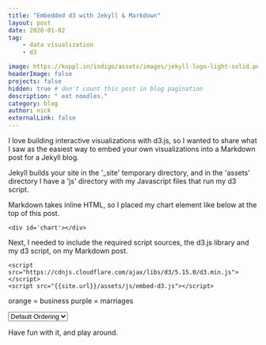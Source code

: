 ```yaml
---
title: "Embedded d3 with Jekyll & Markdown"
layout: post
date: 2020-01-02 
tag: 
    - data visualization
    - d3

image: https://koppl.in/indigo/assets/images/jekyll-logo-light-solid.png
headerImage: false
projects: false
hidden: true # don't count this post in blog pagination
description: " eat noodles."
category: blog
author: nick
externalLink: false
---
```


<div id='chart'></div>

I love building interactive visualizations with d3.js, so I wanted to share what I saw
as the easiest way to embed your own visualizations into a Markdown post for a Jekyll blog.

Jekyll builds your site in the '_site' temporary directory, and in the 'assets' directory 
I have a 'js' directory with my Javascript files that run my d3 script. 

Markdown takes inline HTML, so I placed my chart element like below at the top of 
this post. 

```$html
<div id='chart'></div>
```

Next, I needed to include the required script sources, the d3.js library and my 
d3 script, on my Markdown post.  

```$html
<script src="https://cdnjs.cloudflare.com/ajax/libs/d3/5.15.0/d3.min.js"></script>
<script src="{{site.url}}/assets/js/embed-d3.js"></script>
```


<p> orange = business purple = marriages </p>

 <div id ="selector">
      <select>
        <option value="do">Default Ordering</option>
        <option value="all">All</option>
        <option value="b">Business</option>
        <option value="m">Marriage</option>
        <option value="w">Wealth</option>
        <option value="cc">Civic Council</option>
      </select>
 </div>

<div id="florentine"></div>

Have fun with it, and play around. 
<script src="{{site.url}}/assets/js/d3.min.js"></script>
<script src="{{site.url}}/assets/js/jquery.min.js"></script>
<script src="{{site.url}}/assets/js/bootstrap.min.js"></script>
<script src="{{site.url}}/assets/js/matrix.js"></script>
<script src="{{site.url}}/assets/js/embed-d3.js"></script>

